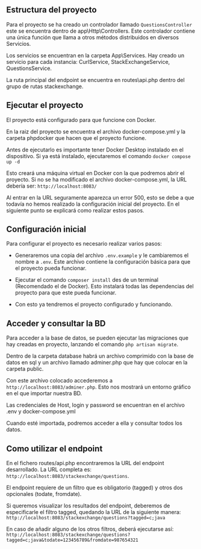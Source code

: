 ## Estructura del proyecto

Para el proyecto se ha creado un controlador llamado `QuestionsController` este se encuentra dentro de app\Http\Controllers. Este controlador contiene una única función que llama a otros métodos distribuidos en diversos Servicios.

Los servicios se encuentran en la carpeta App\Services. Hay creado un servicio para cada instancia: CurlService, StackExchangeService, QuestionsService.

La ruta principal del endpoint se encuentra en routes\api.php dentro del grupo de rutas stackexchange.


## Ejecutar el proyecto

El proyecto está configurado para que funcione con Docker.

En la raiz del proyecto se encuentra el archivo docker-compose.yml y la carpeta phpdocker que hacen que el proyecto funcione.

Antes de ejecutarlo es importante tener Docker Desktop instalado en el dispositivo. Si ya está instalado, ejecutaremos el comando
`docker compose up -d`

Esto creará una máquina virtual en Docker con la que podremos abrir el proyecto. Si no se ha modificado el archivo docker-compose.yml, la URL debería ser:
`http://localhost:8083/`

Al entrar en la URL seguramente aparezca un error 500, esto se debe a que todavía no hemos realizado la configuración inicial del proyecto. En el siguiente punto se explicará como realizar estos pasos.


## Configuración inicial

Para configurar el proyecto es necesario realizar varios pasos:

- Generaremos una copia del archivo `.env.example` y le cambiaremos el nombre a `.env`. Este archivo contiene la configuración básica para que el proyecto pueda funcionar.

- Ejecutar el comando `composer install` des de un terminal (Recomendado el de Docker). Esto instalará todas las dependencias del proyecto para que este pueda funcionar.

- Con esto ya tendremos el proyecto configurado y funcionando.


## Acceder y consultar la BD

Para acceder a la base de datos, se pueden ejecutar las migraciones que hay creadas en proyecto, lanzando el comando `php artisan migrate`.

Dentro de la carpeta database habrá un archivo comprimido con la base de datos en sql y un archivo llamado adminer.php que hay que colocar en la carpeta public.

Con este archivo colocado accederemos a `http://localhost:8083/adminer.php`. Esto nos mostrará un entorno gráfico en el que importar nuestra BD.

Las credenciales de Host, login y password se encuentran en el archivo .env y docker-compose.yml

Cuando esté importada, podremos acceder a ella y consultar todos los datos.


## Como utilizar el endpoint

En el fichero routes/api.php encontraremos la URL del endpoint desarrollado. La URL completa es: 
`http://localhost:8083/stackexchange/questions`.

El endpoint requiere de un filtro que es obligatorio (tagged) y otros dos opcionales (todate, fromdate).

Si queremos visualizar los resultados del endpoint, deberemos de especificarle el filtro tagged, quedando la URL de la siguiente manera:
`http://localhost:8083/stackexchange/questions?tagged=c;java`

En caso de añadir alguno de los otros filtros, deberá ejecutarse así:
`http://localhost:8083/stackexchange/questions?tagged=c;java&todate=123456789&fromdate=987654321`
